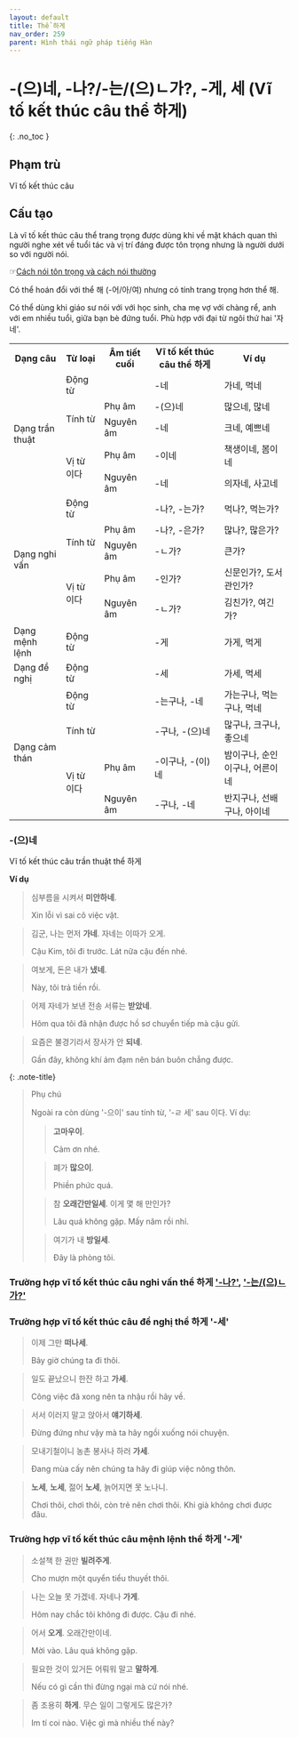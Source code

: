 ```yaml
---
layout: default
title: Thể 하게
nav_order: 259
parent: Hình thái ngữ pháp tiếng Hàn
---
```


# -(으)네, -나?/-는/(으)ㄴ가?, -게, 세 (Vĩ tố kết thúc câu thể 하게)
{: .no_toc }

## Phạm trù

Vĩ tố kết thúc câu

## Cấu tạo

Là vĩ tố kết thúc câu thể trang trọng được dùng khi về mặt khách quan thì người nghe xét về tuổi tác và vị trí đáng được tôn trọng nhưng là người dưới so với người nói.

☞[Cách nói tôn trọng và cách nói thường](/ngu-phap-tieng-han/docs/khai-quat-ngu-phap-tieng-han/cach-noi-ton-trong-va-cach-noi-thuong/)

Có thể hoán đổi với thể 해 (-어/아/여) nhưng có tính trang trọng hơn thể 해.

Có thể dùng khi giáo sư nói với với học sinh, cha mẹ vợ với chàng rể, anh với em nhiều tuổi, giữa bạn bè đứng tuổi. Phù hợp với đại từ ngôi thứ hai '자네'.

<table>
    <tr>
        <th>Dạng câu</th>
        <th>Từ loại</th>
        <th>Âm tiết cuối</th>
        <th>Vĩ tố kết thúc câu thể 하게</th>
        <th>Ví dụ</th>
    </tr>
    <tr>
        <td rowspan ="5">Dạng trần thuật</td>
        <td>Động từ</td>
        <td></td>
        <td>-네</td>
        <td>가네, 먹네</td>
    </tr>
    <tr>
        <td rowspan ="2">Tính từ</td>
        <td>Phụ âm</td>
        <td>-(으)네</td>
        <td>많으네, 많네</td>
    </tr>
    <tr>
        <td>Nguyên âm</td>
        <td>-네</td>
        <td>크네, 예쁘네</td>
    </tr>
    <tr>
        <td rowspan ="2">Vị từ 이다</td>
        <td>Phụ âm</td>
        <td>-이네</td>
        <td>책생이네, 봄이네</td>
    </tr>
    <tr>
        <td>Nguyên âm</td>
        <td>-네</td>
        <td>의자네, 사고네</td>
    </tr>
    <tr>
        <td rowspan ="5">Dạng nghi vấn</td>
        <td>Động từ</td>
        <td></td>
        <td>-나?, -는가?</td>
        <td>먹나?, 먹는가?</td>
    </tr>
    <tr>
        <td rowspan ="2">Tính từ</td>
        <td>Phụ âm</td>
        <td>-나?, -은가?</td>
        <td>많나?, 많은가?</td>
    </tr>
    <tr>
        <td>Nguyên âm</td>
        <td>-ㄴ가?</td>
        <td>큰가?</td>
    </tr>
    <tr>
        <td rowspan ="2">Vị từ 이다</td>
        <td>Phụ âm</td>
        <td>-인가?</td>
        <td>신문인가?, 도서관인가?</td>
    </tr>
    <tr>
        <td>Nguyên âm</td>
        <td>-ㄴ가?</td>
        <td>김친가?, 여긴가?</td>
    </tr>
    <tr>
        <td>Dạng mệnh lệnh</td>
        <td>Động từ</td>
        <td></td>
        <td>-게</td>
        <td>가게, 먹게</td>
    </tr>
    <tr>
        <td>Dạng đề nghị</td>
        <td>Động từ</td>
        <td></td>
        <td>-세</td>
        <td>가세, 먹세</td>
    </tr>
    <tr>
        <td rowspan ="4">Dạng cảm thán</td>
        <td>Động từ</td>
        <td></td>
        <td>-는구나, -네</td>
        <td>가는구나, 먹는구나, 먹네</td>
    </tr>
    <tr>
        <td>Tính từ</td>
        <td></td>
        <td>-구나, -(으)네</td>
        <td>많구나, 크구나, 좋으네</td>
    </tr>
    <tr>
        <td rowspan ="2">Vị từ 이다</td>
        <td>Phụ âm</td>
        <td>-이구나, -(이)네</td>
        <td>밤이구나, 순인이구나, 어른이네</td>
    </tr>
    <tr>
        <td>Nguyên âm</td>
        <td>-구나, -네</td>
        <td>반지구나, 선배구나, 아이네</td>
    </tr>
</table>

### -(으)네

Vĩ tố kết thúc câu trần thuật thể 하게 

**Ví dụ**

> 심부름을 시켜서 **미안하네**.
>
> Xin lỗi vì sai cô việc vặt.

> 김군, 나는 먼저 **가네**. 자네는 이따가 오게.
>
> Cậu Kim, tôi đi trước. Lát nữa cậu đến nhé.

> 여보게, 돈은 내가 **냈네**.
>
> Này, tôi trả tiền rồi.

> 어제 자네가 보낸 전송 서류는 **받았네**.
>
> Hôm qua tôi đã nhận được hồ sơ chuyển tiếp mà cậu gửi.

> 요즘은 불경기라서 장사가 안 **되네**.
>
> Gần đây, không khí ảm đạm nên bán buôn chẳng được.

{: .note-title}
> Phụ chú
>
> Ngoài ra còn dùng '-으이' sau tính từ, '-ㄹ 세' sau 이다. Ví dụ:
>
>> **고마우이**.
>>
>> Cảm ơn nhé.
>
>> 폐가 **많으이**.
>>
>> Phiền phức quá.
>
>> 참 **오래간만일세**. 이게 몇 해 만인가?
>>
>> Lâu quá không gặp. Mấy năm rồi nhỉ.
>
>> 여기가 내 **방일세**.
>>
>> Đây là phòng tôi.

### Trường hợp vĩ tố kết thúc câu nghi vấn thể 하게 ['-나?'](/ngu-phap-tieng-han/docs/hinh-thai-ngu-phap-tieng-han/-나/), ['-는/(으)ㄴ가?'](/ngu-phap-tieng-han/docs/hinh-thai-ngu-phap-tieng-han/-는(으)ㄴ가(요)/)

### Trường hợp vĩ tố kết thúc câu đề nghị thể 하게 '-세'

> 이제 그만 **떠나세**.
>
> Bây giờ chúng ta đi thôi.

> 일도 끝났으니 한잔 하고 **가세**.
>
> Công việc đã xong nên ta nhậu rồi hãy về.

> 서서 이러지 말고 앉아서 **얘기하세**.
>
> Đừng đứng như vậy mà ta hãy ngồi xuống nói chuyện.

> 모내기철이니 농촌 봉사나 하러 **가세**.
>
> Đang mùa cấy nên chúng ta hãy đi giúp việc nông thôn.

> **노세**, **노세**, 젊어 **노세**, 늙어지면 못 노나니.
>
> Chơi thôi, chơi thôi, còn trẻ nên chơi thôi. Khi già không chơi được đâu.

### Trường hợp vĩ tố kết thúc câu mệnh lệnh thể 하게 '-게'

> 소설책 한 권만 **빌려주게**.
>
> Cho mượn một quyển tiểu thuyết thôi.

> 나는 오늘 못 가겠네. 자네나 **가게**.
>
> Hôm nay chắc tôi không đi được. Cậu đi nhé.

> 어서 **오게**. 오래간만이네.
>
> Mời vào. Lâu quá không gặp.

> 필요한 것이 있거든 어뤄워 말고 **말하게**.
>
> Nếu có gì cần thì đừng ngại mà cứ nói nhé.

> 좀 조용히 **하게**. 무슨 일이 그렇게도 많은가?
>
> Im tí coi nào. Việc gì mà nhiều thế này?
